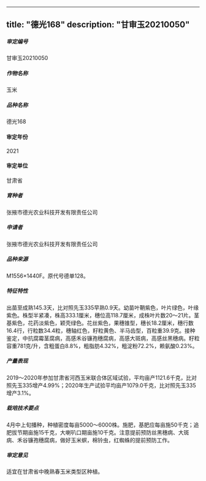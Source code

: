 
---
title: "德光168"
description: "甘审玉20210050"
---
##### 审定编号 
甘审玉20210050

##### 作物名称
玉米

##### 品种名称
德光168

#### 审定年份
2021	

#### 审定单位
甘肃省

##### 育种者
张掖市德光农业科技开发有限责任公司

##### 申请者
张掖市德光农业科技开发有限责任公司

##### 品种来源
M1556×1440F。原代号德单128。

##### 特征特性
出苗至成熟145.3天，比对照先玉335早熟0.9天。幼苗叶鞘紫色，叶片绿色，叶缘紫色。株型半紧凑，株高333.1厘米，穗位高118.7厘米，成株叶片数20～21片。茎基紫色，花药淡紫色，颖壳绿色。花丝紫色，果穗锥型，穗长18.2厘米，穗行数16.4行，行粒数34.4粒，穗轴红色，籽粒黄色、半马齿型，百粒重39.9克。接种鉴定，中抗腐霉茎腐病，高感禾谷镰孢穗腐病，高感大斑病，高感丝黑穗病。籽粒容重781克/升，含粗蛋白8.8%，粗脂肪4.32%，粗淀粉72.2%，赖氨酸0.23%。

##### 产量表现
2019～2020年参加甘肃省河西玉米联合体区域试验，平均亩产1121.6千克，比对照先玉335增产4.99%；2020年生产试验平均亩产1079.0千克，比对照先玉335增产3.1%。

##### 栽培技术要点
4月中上旬播种，种植密度每亩5000～6000株。施肥，基肥应每亩施50千克；追肥拔节期亩施15千克，大喇叭口期亩施10千克。注意提前预防丝黑穗病、大斑病、禾谷镰孢穗腐病，做好玉米螟，棉铃虫，红蜘蛛的提前预防工作。

##### 审定意见
适宜在甘肃省中晚熟春玉米类型区种植。


